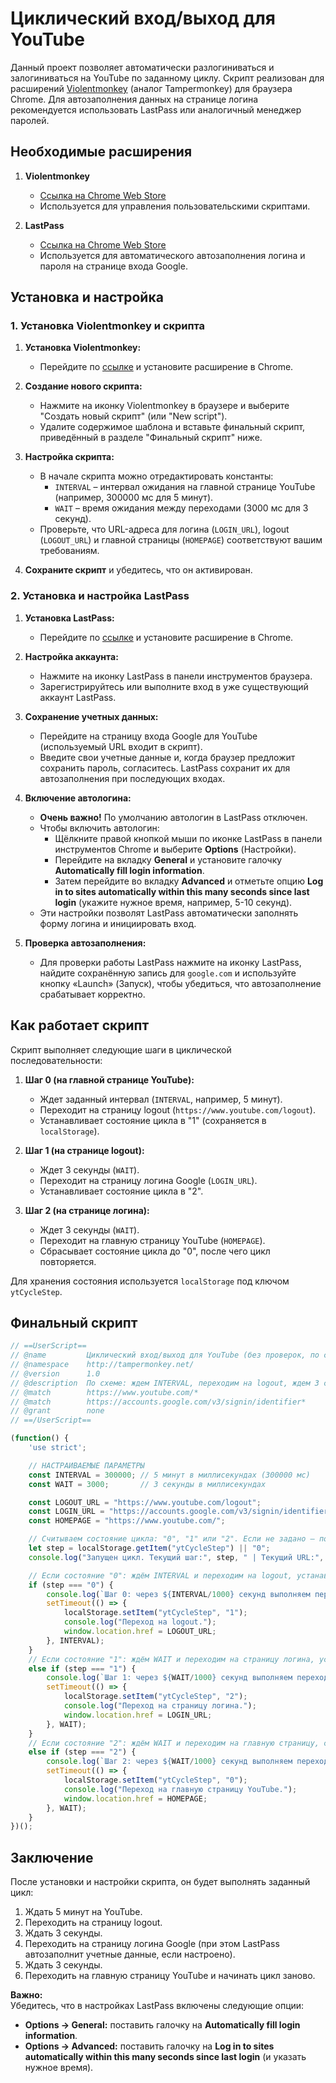 # Циклический вход/выход для YouTube

Данный проект позволяет автоматически разлогиниваться и залогиниваться на YouTube по заданному циклу. Скрипт реализован для расширений [Violentmonkey](https://violentmonkey.github.io/) (аналог Tampermonkey) для браузера Chrome. Для автозаполнения данных на странице логина рекомендуется использовать LastPass или аналогичный менеджер паролей.

## Необходимые расширения

1. **Violentmonkey**  
   - [Ссылка на Chrome Web Store](https://chrome.google.com/webstore/detail/violentmonkey/jinjaccalgkegednnccohejagnlnfdag)  
   - Используется для управления пользовательскими скриптами.

2. **LastPass**  
   - [Ссылка на Chrome Web Store](https://chrome.google.com/webstore/detail/lastpass-free-password-ma/hdokiejnpimakedhajhdlcegeplioahd)  
   - Используется для автоматического автозаполнения логина и пароля на странице входа Google.

## Установка и настройка

### 1. Установка Violentmonkey и скрипта

1. **Установка Violentmonkey:**
   - Перейдите по [ссылке](https://chrome.google.com/webstore/detail/violentmonkey/jinjaccalgkegednnccohejagnlnfdag) и установите расширение в Chrome.
   
2. **Создание нового скрипта:**
   - Нажмите на иконку Violentmonkey в браузере и выберите "Создать новый скрипт" (или "New script").
   - Удалите содержимое шаблона и вставьте финальный скрипт, приведённый в разделе "Финальный скрипт" ниже.

3. **Настройка скрипта:**
   - В начале скрипта можно отредактировать константы:
     - `INTERVAL` – интервал ожидания на главной странице YouTube (например, 300000 мс для 5 минут).
     - `WAIT` – время ожидания между переходами (3000 мс для 3 секунд).
   - Проверьте, что URL-адреса для логина (`LOGIN_URL`), logout (`LOGOUT_URL`) и главной страницы (`HOMEPAGE`) соответствуют вашим требованиям.
   
4. **Сохраните скрипт** и убедитесь, что он активирован.

### 2. Установка и настройка LastPass

1. **Установка LastPass:**
   - Перейдите по [ссылке](https://chrome.google.com/webstore/detail/lastpass-free-password-ma/hdokiejnpimakedhajhdlcegeplioahd) и установите расширение в Chrome.

2. **Настройка аккаунта:**
   - Нажмите на иконку LastPass в панели инструментов браузера.
   - Зарегистрируйтесь или выполните вход в уже существующий аккаунт LastPass.

3. **Сохранение учетных данных:**
   - Перейдите на страницу входа Google для YouTube (используемый URL входит в скрипт).
   - Введите свои учетные данные и, когда браузер предложит сохранить пароль, согласитесь. LastPass сохранит их для автозаполнения при последующих входах.

4. **Включение автологина:**
   - **Очень важно!** По умолчанию автологин в LastPass отключен.
   - Чтобы включить автологин:
     - Щёлкните правой кнопкой мыши по иконке LastPass в панели инструментов Chrome и выберите **Options** (Настройки).
     - Перейдите на вкладку **General** и установите галочку **Automatically fill login information**.
     - Затем перейдите во вкладку **Advanced** и отметьте опцию **Log in to sites automatically within this many seconds since last login** (укажите нужное время, например, 5-10 секунд).
   - Эти настройки позволят LastPass автоматически заполнять форму логина и инициировать вход.

5. **Проверка автозаполнения:**
   - Для проверки работы LastPass нажмите на иконку LastPass, найдите сохранённую запись для `google.com` и используйте кнопку «Launch» (Запуск), чтобы убедиться, что автозаполнение срабатывает корректно.

## Как работает скрипт

Скрипт выполняет следующие шаги в циклической последовательности:

1. **Шаг 0 (на главной странице YouTube):**
   - Ждет заданный интервал (`INTERVAL`, например, 5 минут).
   - Переходит на страницу logout (`https://www.youtube.com/logout`).
   - Устанавливает состояние цикла в "1" (сохраняется в `localStorage`).

2. **Шаг 1 (на странице logout):**
   - Ждет 3 секунды (`WAIT`).
   - Переходит на страницу логина Google (`LOGIN_URL`).
   - Устанавливает состояние цикла в "2".

3. **Шаг 2 (на странице логина):**
   - Ждет 3 секунды (`WAIT`).
   - Переходит на главную страницу YouTube (`HOMEPAGE`).
   - Сбрасывает состояние цикла до "0", после чего цикл повторяется.

Для хранения состояния используется `localStorage` под ключом `ytCycleStep`.

## Финальный скрипт

```javascript
// ==UserScript==
// @name         Циклический вход/выход для YouTube (без проверок, по схеме)
// @namespace    http://tampermonkey.net/
// @version      1.0
// @description  По схеме: ждем INTERVAL, переходим на logout, ждем 3 сек, переходим на логин, ждем 3 сек, переходим на главную. Цикл повторяется.
// @match        https://www.youtube.com/*
// @match        https://accounts.google.com/v3/signin/identifier*
// @grant        none
// ==/UserScript==

(function() {
    'use strict';

    // НАСТРАИВАЕМЫЕ ПАРАМЕТРЫ
    const INTERVAL = 300000; // 5 минут в миллисекундах (300000 мс)
    const WAIT = 3000;       // 3 секунды в миллисекундах

    const LOGOUT_URL = "https://www.youtube.com/logout";
    const LOGIN_URL = "https://accounts.google.com/v3/signin/identifier?continue=https%3A%2F%2Fwww.youtube.com%2Fsignin%3Faction_handle_signin%3Dtrue%26app%3Ddesktop%26hl%3Den%26next%3Dhttps%253A%252F%252Fwww.youtube.com%252F%253FthemeRefresh%253D1&hl=en&ifkv=ASSHykrZmMTbrRwtTdPcCL808H2MXtIBXe4kDNr1IF_omyo6oiVwXg7ubi9zbShFz6v8Ul_ILTxIvQ&passive=true&service=youtube&uilel=3&flowName=GlifWebSignIn&flowEntry=ServiceLogin";
    const HOMEPAGE = "https://www.youtube.com/";

    // Считываем состояние цикла: "0", "1" или "2". Если не задано – по умолчанию "0"
    let step = localStorage.getItem("ytCycleStep") || "0";
    console.log("Запущен цикл. Текущий шаг:", step, " | Текущий URL:", window.location.href);

    // Если состояние "0": ждём INTERVAL и переходим на logout, устанавливая состояние "1"
    if (step === "0") {
        console.log(`Шаг 0: через ${INTERVAL/1000} секунд выполняем переход на logout.`);
        setTimeout(() => {
            localStorage.setItem("ytCycleStep", "1");
            console.log("Переход на logout.");
            window.location.href = LOGOUT_URL;
        }, INTERVAL);
    }
    // Если состояние "1": ждём WAIT и переходим на страницу логина, устанавливая состояние "2"
    else if (step === "1") {
        console.log(`Шаг 1: через ${WAIT/1000} секунд выполняем переход на логин.`);
        setTimeout(() => {
            localStorage.setItem("ytCycleStep", "2");
            console.log("Переход на страницу логина.");
            window.location.href = LOGIN_URL;
        }, WAIT);
    }
    // Если состояние "2": ждём WAIT и переходим на главную страницу, сбрасывая состояние до "0"
    else if (step === "2") {
        console.log(`Шаг 2: через ${WAIT/1000} секунд выполняем переход на главную страницу.`);
        setTimeout(() => {
            localStorage.setItem("ytCycleStep", "0");
            console.log("Переход на главную страницу YouTube.");
            window.location.href = HOMEPAGE;
        }, WAIT);
    }
})();
```

## Заключение

После установки и настройки скрипта, он будет выполнять заданный цикл:
1. Ждать 5 минут на YouTube.
2. Переходить на страницу logout.
3. Ждать 3 секунды.
4. Переходить на страницу логина Google (при этом LastPass автозаполнит учетные данные, если настроено).
5. Ждать 3 секунды.
6. Переходить на главную страницу YouTube и начинать цикл заново.

**Важно:**  
Убедитесь, что в настройках LastPass включены следующие опции:
- **Options → General:** поставить галочку на **Automatically fill login information**.
- **Options → Advanced:** поставить галочку на **Log in to sites automatically within this many seconds since last login** (и указать нужное время).
